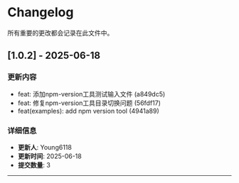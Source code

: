 # Changelog

所有重要的更改都会记录在此文件中。

## [1.0.2] - 2025-06-18

### 更新内容

- feat: 添加npm-version工具测试输入文件 (a849dc5)
- feat: 修复npm-version工具目录切换问题 (56fdf17)
- feat(examples): add npm version tool (4941a89)

### 详细信息
- **更新人**: Young6118
- **更新时间**: 2025-06-18
- **提交数量**: 3

---


